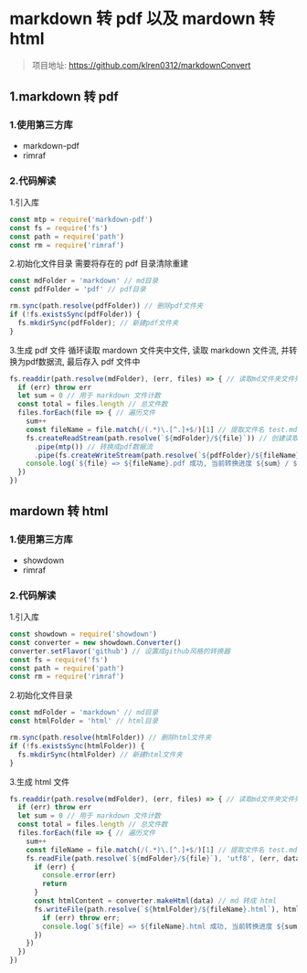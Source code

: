 # markdown 转 pdf 以及 mardown 转 html
> 项目地址: https://github.com/klren0312/markdownConvert

## 1.markdown 转 pdf
### 1.使用第三方库

 - markdown-pdf
 - rimraf

### 2.代码解读
1.引入库
```js
const mtp = require('markdown-pdf')
const fs = require('fs')
const path = require('path')
const rm = require('rimraf')
```

2.初始化文件目录
需要将存在的 pdf 目录清除重建

```js
const mdFolder = 'markdown' // md目录
const pdfFolder = 'pdf' // pdf目录

rm.sync(path.resolve(pdfFolder)) // 删除pdf文件夹
if (!fs.existsSync(pdfFolder)) {
  fs.mkdirSync(pdfFolder); // 新建pdf文件夹
}
```

3.生成 pdf 文件
循环读取 mardown 文件夹中文件, 读取 markdown 文件流, 并转换为pdf数据流, 最后存入 pdf 文件中
```js
fs.readdir(path.resolve(mdFolder), (err, files) => { // 读取md文件夹文件列表
  if (err) throw err
  let sum = 0 // 用于 markdown 文件计数
  const total = files.length // 总文件数
  files.forEach(file => { // 遍历文件
    sum++
    const fileName = file.match(/(.*)\.[^.]+$/)[1] // 提取文件名 test.md => test
    fs.createReadStream(path.resolve(`${mdFolder}/${file}`)) // 创建读取操作的数据流
      .pipe(mtp()) // 转换成pdf数据流
      .pipe(fs.createWriteStream(path.resolve(`${pdfFolder}/${fileName}.pdf`))) // 写入文件
    console.log(`${file} => ${fileName}.pdf 成功, 当前转换进度 ${sum} / ${total}`)
  })
})
```

## mardown 转 html
### 1.使用第三方库

 - showdown
 - rimraf

### 2.代码解读
1.引入库
```js
const showdown = require('showdown')
const converter = new showdown.Converter()
converter.setFlavor('github') // 设置成github风格的转换器
const fs = require('fs')
const path = require('path')
const rm = require('rimraf')
```

2.初始化文件目录
```js
const mdFolder = 'markdown' // md目录
const htmlFolder = 'html' // html目录

rm.sync(path.resolve(htmlFolder)) // 删除html文件夹
if (!fs.existsSync(htmlFolder)) {
  fs.mkdirSync(htmlFolder) // 新建html文件夹
}
```

3.生成 html 文件
```js
fs.readdir(path.resolve(mdFolder), (err, files) => { // 读取md文件夹文件列表
  if (err) throw err
  let sum = 0 // 用于 markdown 文件计数
  const total = files.length // 总文件数
  files.forEach(file => { // 遍历文件
    sum++
    const fileName = file.match(/(.*)\.[^.]+$/)[1] // 提取文件名 test.md => test
    fs.readFile(path.resolve(`${mdFolder}/${file}`), 'utf8', (err, data) => { // 读取文件
      if (err) {
        console.error(err)
        return
      }
      const htmlContent = converter.makeHtml(data) // md 转成 html
      fs.writeFile(path.resolve(`${htmlFolder}/${fileName}.html`), htmlContent, 'utf8', (err) => { // 写入到html文件
        if (err) throw err;
        console.log(`${file} => ${fileName}.html 成功, 当前转换进度 ${sum} / ${total}`)
      })
    })
  })
})
```
